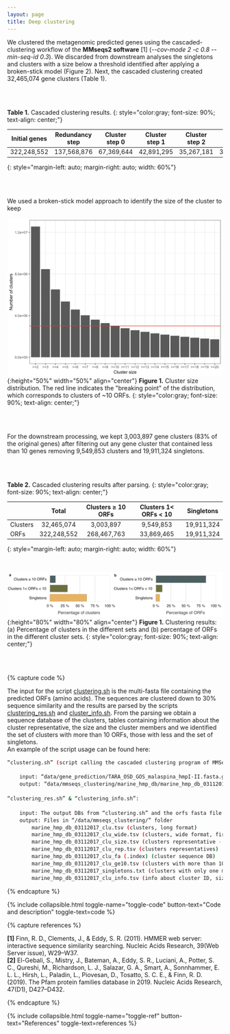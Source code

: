 ```yaml
---
layout: page
title: Deep clustering
---
```


We clustered the metagenomic predicted genes using the cascaded-clustering workflow of the **MMseqs2 software** [1] (*--cov-mode 2 -c 0.8 --min-seq-id 0.3*). We discarded from downstream analyses the singletons and clusters with a size below a threshold identified after applying a broken-stick model (Figure 2). Next, the cascaded clustering created 32,465,074 gene clusters (Table 1). 

<br />
<br />

**Table 1.** Cascaded clustering results. 
{: style="color:gray; font-size: 90%; text-align: center;"}     

| Initial genes | Redundancy step | Cluster step 0 | Cluster step 1 | Cluster step 2 | Cluster step 3 |
| :-----------: | :-------------: | :------------: | :------------: | :------------: | :------------: |
|  322,248,552  |   137,568,876   |   67,369,644   |   42,891,295   |   35,267,181   |   32,465,074   |
{: style="margin-left: auto; margin-right: auto; width: 60%"}

<br />
<br />

We used a broken-stick model approach to identify the size of the cluster to keep

![img/MG_cluster_size_threshold.png](img/MG_cluster_size_threshold.png#center){:height="50%" width="50%" align="center"} 
**Figure 1.** Cluster size distribution. The red line indicates the "breaking point" of the distribution, which corresponds to clusters of ~10 ORFs.
{: style="color:gray; font-size: 90%; text-align: center;"}  



<br />
<br />


For the downstream processing, we kept 3,003,897 gene clusters (83% of the original genes) after filtering out any gene cluster that contained less than 10 genes removing 9,549,853 clusters and 19,911,324 singletons.  


<br />
<br />

**Table 2.** Cascaded clustering results after parsing. 
{: style="color:gray; font-size: 90%; text-align: center;"}  

|          |    Total    | Clusters ≥ 10 ORFs | Clusters 1< ORFs < 10 | Singletons |
| -------- | :---------: | :----------------: | :-------------------: | :--------: |
| Clusters | 32,465,074  |     3,003,897      |       9,549,853       | 19,911,324 |
| ORFs     | 322,248,552 |    268,467,763     |      33,869,465       | 19,911,324 |
{: style="margin-left: auto; margin-right: auto; width: 60%"}


<br>

![MG_mmseqs_clustering_res.png](img/MG_mmseqs_clustering_res.png#center){:height="80%" width="80%" align="center"} 
**Figure 1.** Clustering results: (a) Percentage of clusters in the different sets and (b) percentage of ORFs in the different cluster sets.
{: style="color:gray; font-size: 90%; text-align: center;"}  






<br />
<br />

{% capture code %}

The input for the script [clustering.sh](https://github.com/functional-dark-side/functional-dark-side.github.io/blob/master/scripts/MMseqs_clustering/clustering.sh) is the multi-fasta file containing the predicted ORFs (amino acids). The sequences are clustered down to 30% sequence similarity and the results are parsed by the scripts [clustering_res.sh](https://github.com/functional-dark-side/functional-dark-side.github.io/blob/master/scripts/MMseqs_clustering/clustering_res.sh) and [cluster_info.sh](https://github.com/functional-dark-side/functional-dark-side.github.io/blob/master/scripts/MMseqs_clustering/cluster_info.sh). From the parsing we obtain a sequence database of the clusters, tables containing information about the cluster representative, the size and the cluster members and we identified the set of clusters with more than 10 ORFs, those with less and the set of singletons. 
<br />
An example of the script usage can be found here:

```bash
“clustering.sh” (script calling the cascaded clustering program of MMSeqs2):

    input: “data/gene_prediction/TARA_OSD_GOS_malaspina_hmpI-II.fasta.gz”
    output: “data/mmseqs_clustering/marine_hmp_db/marine_hmp_db_03112017” & “/data/mmseqs_clustering/marine_hmp_db/marine_hmp_db_03112017_clu”

“clustering_res.sh” & “clustering_info.sh”:

    input: The output DBs from “clustering.sh” and the orfs fasta file
    output: Files in “/data/mmseqs_clustering/” folder
        marine_hmp_db_03112017_clu.tsv (clusters, long format)
        marine_hmp_db_03112017_clu_wide.tsv (clusters, wide format, first column = representative)
        marine_hmp_db_03112017_clu_size.tsv (clusters representative - size)
        marine_hmp_db_03112017_clu_rep.tsv (clusters representatives)
        marine_hmp_db_03112017_clu_fa (.index) (cluster sequence DB)
        marine_hmp_db_03112017_clu_ge10.tsv (clusters with more than 10 members)
        marine_hmp_db_03112017_singletons.txt (clusters with only one member)
        marine_hmp_db_03112017_clu_info.tsv (info about cluster ID, size, ORFs length)

```

{% endcapture %}

{% include collapsible.html toggle-name="toggle-code" button-text="Code and description" toggle-text=code %}

{% capture references %}

**[1]**	Finn, R. D., Clements, J., & Eddy, S. R. (2011). HMMER web server: interactive sequence similarity searching. Nucleic Acids Research, 39(Web Server issue), W29–W37.  
**[2]** El-Gebali, S., Mistry, J., Bateman, A., Eddy, S. R., Luciani, A., Potter, S. C., Qureshi, M., Richardson, L. J., Salazar, G. A., Smart, A., Sonnhammer, E. L. L., Hirsh, L., Paladin, L., Piovesan, D., Tosatto, S. C. E., & Finn, R. D. (2019). The Pfam protein families database in 2019. Nucleic Acids Research, 47(D1), D427–D432.  

{% endcapture %}

<p></p>
{% include collapsible.html toggle-name="toggle-ref" button-text="References" toggle-text=references %}
